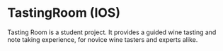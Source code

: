# TastingRoom (IOS)
Tasting Room is a student project. It provides a guided wine tasting and note taking experience, for novice wine tasters and experts alike.
